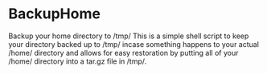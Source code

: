 # BackupHome
Backup your home directory to /tmp/
This is a simple shell script to keep your directory backed up to /tmp/ incase something happens to your actual /home/ directory and allows for easy restoration by putting all of your /home/ directory into a tar.gz file in /tmp/.
